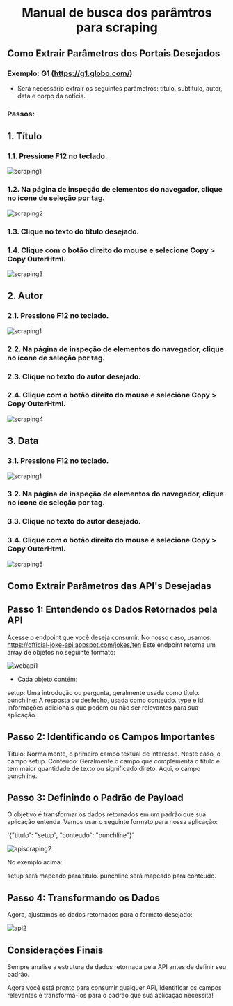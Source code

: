 # <p align="center"> Manual de busca dos parâmtros para scraping  

## Como Extrair Parâmetros dos Portais Desejados

### Exemplo: G1 (https://g1.globo.com/)

- Será necessário extrair os seguintes parâmetros: título, subtítulo, autor, data e corpo da notícia.

### Passos:

## 1. Título  

### 1.1. Pressione F12 no teclado.  

![scraping1](https://github.com/user-attachments/assets/2595da24-43e2-4d14-b918-0e6fbb7d7687)  


### 1.2. Na página de inspeção de elementos do navegador, clique no ícone de seleção por tag.  

![scraping2](https://github.com/user-attachments/assets/412d047e-d290-43fd-9db9-9abb9a1690e3)  

### 1.3. Clique no texto do título desejado.  

### 1.4. Clique com o botão direito do mouse e selecione Copy > Copy OuterHtml.  

![scraping3](https://github.com/user-attachments/assets/e3c544c9-8e0a-4042-bca9-18b2d9ed49fe)  

## 2. Autor  

### 2.1. Pressione F12 no teclado.  

![scraping1](https://github.com/user-attachments/assets/2595da24-43e2-4d14-b918-0e6fbb7d7687)  

### 2.2. Na página de inspeção de elementos do navegador, clique no ícone de seleção por tag.  

### 2.3. Clique no texto do autor desejado.  

### 2.4. Clique com o botão direito do mouse e selecione Copy > Copy OuterHtml.  

![scraping4](https://github.com/user-attachments/assets/d30b7c28-5a7e-41d7-8463-705b8b40f0ad)  

## 3. Data  

### 3.1. Pressione F12 no teclado.  

![scraping1](https://github.com/user-attachments/assets/2595da24-43e2-4d14-b918-0e6fbb7d7687)  

### 3.2. Na página de inspeção de elementos do navegador, clique no ícone de seleção por tag.  

### 3.3. Clique no texto do autor desejado.  

### 3.4. Clique com o botão direito do mouse e selecione Copy > Copy OuterHtml.  

![scraping5](https://github.com/user-attachments/assets/d6824255-1555-48b9-bca3-ffccb7d93c96)  

## Como Extrair Parâmetros das API's Desejadas

## Passo 1: Entendendo os Dados Retornados pela API  

Acesse o endpoint que você deseja consumir. No nosso caso, usamos:
https://official-joke-api.appspot.com/jokes/ten
Este endpoint retorna um array de objetos no seguinte formato:  


![webapi1](https://github.com/user-attachments/assets/6e8eb30e-0ed7-4ff1-b5ca-1443e54a9ba7)

- Cada objeto contém:

setup: Uma introdução ou pergunta, geralmente usada como título.
punchline: A resposta ou desfecho, usada como conteúdo.
type e id: Informações adicionais que podem ou não ser relevantes para sua aplicação.  


## Passo 2: Identificando os Campos Importantes
Título: Normalmente, o primeiro campo textual de interesse. Neste caso, o campo setup.
Conteúdo: Geralmente o campo que complementa o título e tem maior quantidade de texto ou significado direto. Aqui, o campo punchline.  


## Passo 3: Definindo o Padrão de Payload
O objetivo é transformar os dados retornados em um padrão que sua aplicação entenda. Vamos usar o seguinte formato para nossa aplicação:  


'{"titulo": "setup", "conteudo": "punchline"}'  

![apiscraping2](https://github.com/user-attachments/assets/6cfd428d-8e00-4662-8779-383f866e01d6)  


No exemplo acima:  


setup será mapeado para titulo.
punchline será mapeado para conteudo.  

## Passo 4: Transformando os Dados  

Agora, ajustamos os dados retornados para o formato desejado:  



![api2](https://github.com/user-attachments/assets/dd194790-f0a0-475e-bdf4-cd2343cf6e11)  


## Considerações Finais  


Sempre analise a estrutura de dados retornada pela API antes de definir seu padrão.  


Agora você está pronto para consumir qualquer API, identificar os campos relevantes e transformá-los para o padrão que sua aplicação necessita!  



